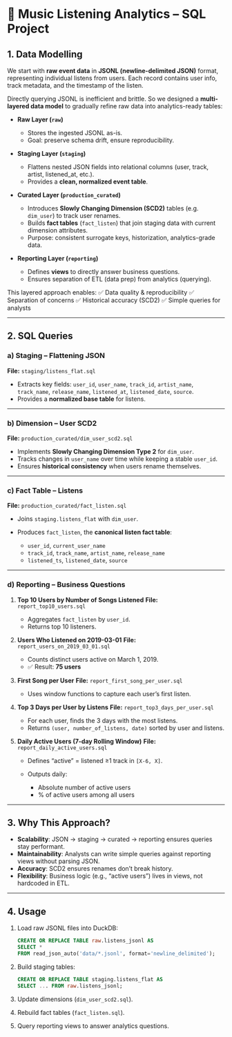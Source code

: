 
# 🎵 Music Listening Analytics – SQL Project

## 1. Data Modelling

We start with **raw event data** in **JSONL (newline-delimited JSON)** format, representing individual listens from users.
Each record contains user info, track metadata, and the timestamp of the listen.

Directly querying JSONL is inefficient and brittle.
So we designed a **multi-layered data model** to gradually refine raw data into analytics-ready tables:

* **Raw Layer (`raw`)**

  * Stores the ingested JSONL as-is.
  * Goal: preserve schema drift, ensure reproducibility.

* **Staging Layer (`staging`)**

  * Flattens nested JSON fields into relational columns (user, track, artist, listened\_at, etc.).
  * Provides a **clean, normalized event table**.

* **Curated Layer (`production_curated`)**

  * Introduces **Slowly Changing Dimension (SCD2)** tables (e.g. `dim_user`) to track user renames.
  * Builds **fact tables** (`fact_listen`) that join staging data with current dimension attributes.
  * Purpose: consistent surrogate keys, historization, analytics-grade data.

* **Reporting Layer (`reporting`)**

  * Defines **views** to directly answer business questions.
  * Ensures separation of ETL (data prep) from analytics (querying).

This layered approach enables:
✅ Data quality & reproducibility
✅ Separation of concerns
✅ Historical accuracy (SCD2)
✅ Simple queries for analysts

---

## 2. SQL Queries

### a) Staging – Flattening JSON

**File:** `staging/listens_flat.sql`

* Extracts key fields: `user_id`, `user_name`, `track_id`, `artist_name`, `track_name`, `release_name`, `listened_at`, `listened_date`, `source`.
* Provides a **normalized base table** for listens.

---

### b) Dimension – User SCD2

**File:** `production_curated/dim_user_scd2.sql`

* Implements **Slowly Changing Dimension Type 2** for `dim_user`.
* Tracks changes in `user_name` over time while keeping a stable `user_id`.
* Ensures **historical consistency** when users rename themselves.

---

### c) Fact Table – Listens

**File:** `production_curated/fact_listen.sql`

* Joins `staging.listens_flat` with `dim_user`.
* Produces `fact_listen`, the **canonical listen fact table**:

  * `user_id`, `current_user_name`
  * `track_id`, `track_name`, `artist_name`, `release_name`
  * `listened_ts`, `listened_date`, `source`

---

### d) Reporting – Business Questions

1. **Top 10 Users by Number of Songs Listened**
   **File:** `report_top10_users.sql`

   * Aggregates `fact_listen` by `user_id`.
   * Returns top 10 listeners.

2. **Users Who Listened on 2019-03-01**
   **File:** `report_users_on_2019_03_01.sql`

   * Counts distinct users active on March 1, 2019.
   * ✅ Result: **75 users**

3. **First Song per User**
   **File:** `report_first_song_per_user.sql`

   * Uses window functions to capture each user’s first listen.

4. **Top 3 Days per User by Listens**
   **File:** `report_top3_days_per_user.sql`

   * For each user, finds the 3 days with the most listens.
   * Returns `(user, number_of_listens, date)` sorted by user and listens.

5. **Daily Active Users (7-day Rolling Window)**
   **File:** `report_daily_active_users.sql`

   * Defines “active” = listened ≥1 track in `[X-6, X]`.
   * Outputs daily:

     * Absolute number of active users
     * % of active users among all users

---

## 3. Why This Approach?

* **Scalability**: JSON → staging → curated → reporting ensures queries stay performant.
* **Maintainability**: Analysts can write simple queries against reporting views without parsing JSON.
* **Accuracy**: SCD2 ensures renames don’t break history.
* **Flexibility**: Business logic (e.g., “active users”) lives in views, not hardcoded in ETL.

---

## 4. Usage

1. Load raw JSONL files into DuckDB:

   ```sql
   CREATE OR REPLACE TABLE raw.listens_jsonl AS
   SELECT *
   FROM read_json_auto('data/*.jsonl', format='newline_delimited');
   ```

2. Build staging tables:

   ```sql
   CREATE OR REPLACE TABLE staging.listens_flat AS
   SELECT ... FROM raw.listens_jsonl;
   ```

3. Update dimensions (`dim_user_scd2.sql`).

4. Rebuild fact tables (`fact_listen.sql`).

5. Query reporting views to answer analytics questions.
